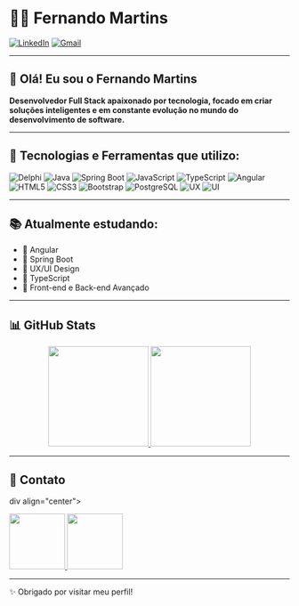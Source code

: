 # 👨‍💻 Fernando Martins

[![LinkedIn](https://img.shields.io/badge/LinkedIn-blue?style=for-the-badge&logo=linkedin)](https://br.linkedin.com/in/fmartins2106)
[![Gmail](https://img.shields.io/badge/Gmail-D14836?style=for-the-badge&logo=gmail&logoColor=white)](mailto:fernandom.adm@gmail.com)

---

## 👋 Olá! Eu sou o Fernando Martins

**Desenvolvedor Full Stack apaixonado por tecnologia, focado em criar soluções inteligentes e em constante evolução no mundo do desenvolvimento de software.**

---

## 🚀 Tecnologias e Ferramentas que utilizo:

![Delphi](https://img.shields.io/badge/Delphi-EE1F25?style=for-the-badge&logo=delphi&logoColor=white)
![Java](https://img.shields.io/badge/Java-ED8B00?style=for-the-badge&logo=java&logoColor=white)
![Spring Boot](https://img.shields.io/badge/Spring%20Boot-6DB33F?style=for-the-badge&logo=spring-boot&logoColor=white)
![JavaScript](https://img.shields.io/badge/JavaScript-F7DF1E?style=for-the-badge&logo=javascript&logoColor=black)
![TypeScript](https://img.shields.io/badge/TypeScript-007ACC?style=for-the-badge&logo=typescript&logoColor=white)
![Angular](https://img.shields.io/badge/Angular-DD0031?style=for-the-badge&logo=angular&logoColor=white)
![HTML5](https://img.shields.io/badge/HTML5-E34F26?style=for-the-badge&logo=html5&logoColor=white)
![CSS3](https://img.shields.io/badge/CSS3-1572B6?style=for-the-badge&logo=css3&logoColor=white)
![Bootstrap](https://img.shields.io/badge/Bootstrap-7952B3?style=for-the-badge&logo=bootstrap&logoColor=white)
![PostgreSQL](https://img.shields.io/badge/PostgreSQL-316192?style=for-the-badge&logo=postgresql&logoColor=white)
![UX](https://img.shields.io/badge/UX-000000?style=for-the-badge&logo=figma&logoColor=white)
![UI](https://img.shields.io/badge/UI-000000?style=for-the-badge&logo=figma&logoColor=white)

---

## 📚 Atualmente estudando:

- 🚀 Angular
- 🚀 Spring Boot
- 🚀 UX/UI Design
- 🚀 TypeScript
- 🚀 Front-end e Back-end Avançado

---

## 📊 GitHub Stats

<div align="center">

  <a href="https://br.linkedin.com/in/devfmartins" target="_blank">
    <img src="https://img.shields.io/badge/LinkedIn-blue?style=for-the-badge&logo=linkedin" width="180">
  </a>

  <a href="mailto:fernandom.adm@gmail.com">
    <img src="https://img.shields.io/badge/Gmail-D14836?style=for-the-badge&logo=gmail&logoColor=white" width="180">
  </a>

</div>


---

## 💼 Contato

div align="center">

  <a href="https://br.linkedin.com/in/devfmartins" target="_blank">
    <img src="https://img.shields.io/badge/LinkedIn-blue?style=for-the-badge&logo=linkedin" height="100">
  </a>

  <a href="mailto:fernandom.adm@gmail.com">
    <img src="https://img.shields.io/badge/Gmail-D14836?style=for-the-badge&logo=gmail&logoColor=white" height="100">
  </a>

</div>

---

✨ Obrigado por visitar meu perfil!

